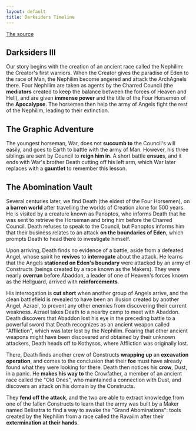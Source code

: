 ```yaml
---
layout: default
title: Darksiders Timeline
---
```


[The source](https://www.youtube.com/watch?v=0J4A5fti3FU)

## Darksiders III

Our story begins with the creation of an ancient race called the Nephilim: the Creator's first warriors. When the Creator gives the paradise of Eden to the race of Man, the Nephilim become angered and attack the ArchAgnels there. Four Nephilim are taken as agents by the Charred Council (the **mediators** created to keep the balance between the forces of Heaven and Hell), and are given **immense power** and the title of the Four Horsemen of the **Apocalypse**. The horsemen then help the army of Angels fight the rest of the Nephilim, leading to their extinction.

## The Graphic Adventure

The youngest horseman, War, does not **succumb to** the Council's will easily, and goes to Earth to battle with the army of Man. However, his three siblings are sent by Council to **reign him in**. A short battle **ensue**s, and it ends with War's brother Death cutting off his left arm, which War later replaces with a **gauntlet** to remember this lesson.

## The Abomination Vault

Several centuries later, we find Death (the eldest of the Four Horsemen), on **a barren world** after travelling the worlds of Creation alone for 500 years. He is visited by a creature known as Panoptos, who informs Death that he was sent to retrieve the Horseman and bring him before the Charred Council. Death refuses to speak to the Council, but Panoptos informs him that their business relates to an attack **on the boundaries of Eden**, which prompts Death to head there to investigate himself.

Upon arriving, Death finds no evidence of a battle, aside from a defeated Angel, whose spirit he **revives** to **interrogate** about the attack. He learns that the Angels **stationed on Eden's boundary** were attacked by an army of Constructs (beings created by a race known as the Makers). They were nearly **overrun** before Abaddon, a leader of one of Heaven's forces known as the Hellguard, arrived with **reinforcements**. 

His interrogation is **cut short** when another group of Angels arrive, and the clean battlefield is revealed to have been an illusion created by another Angel, Azrael, to prevent any other enemies from discovering their current weakness. Azrael takes Death to a nearby camp to meet with Abaddon. Death discovers that Abaddon lost his eye in the preceding battle to a powerful sword that Death recognizes as an ancient weapon called "Affliction", which was later lost by the Nephilim. Fearing that other ancient weapons might have been discovered and obtained by their unknown attackers, Death heads off to Kothysos, where Affliction was originally lost.

There, Death finds another crew of Constructs **wrapping up** an **excavation operation**, and comes to the conclusion that their **foe** must have already found what they were looking for there. Death then notices his **crow**, Dust, in a panic. He **makes his way to** the Crowfather, a member of an ancient race called the "Old Ones", who maintained a connection with Dust, and discovers an attack on his domain by the Constructs.

They **fend off the attack**, and the two are able to extract knowledge from one of the fallen Constructs to learn  that the army was built by a Maker named Belisatra to find a way to awake the "Grand Abominations": tools created by the Nephilim from a race called the Ravaiim after their **extermination** **at their hands**.

